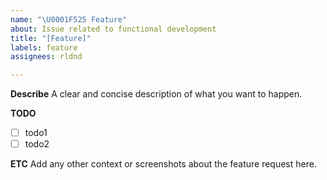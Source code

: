 ```yaml
---
name: "\U0001F525 Feature"
about: Issue related to functional development
title: "[Feature]"
labels: feature
assignees: rldnd

---
```


**Describe**
A clear and concise description of what you want to happen.

**TODO**
- [ ] todo1
- [ ] todo2

**ETC**
Add any other context or screenshots about the feature request here.
